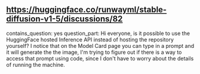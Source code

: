 ## https://huggingface.co/runwayml/stable-diffusion-v1-5/discussions/82

contains_question: yes
question_part: Hi everyone, is it possible to use the HuggingFace hosted Inference API instead of hosting the repository yourself? I notice that on the Model Card page you can type in a prompt and it will generate the the image, I'm trying to figure out if there is a way to access that prompt using code, since I don't have to worry about the details of running the machine.